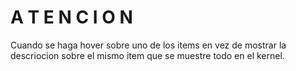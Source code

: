 # A T E N C I O N

Cuando se haga hover sobre uno de los items en vez de mostrar la descriocion sobre el mismo item que se muestre todo en el kernel.
